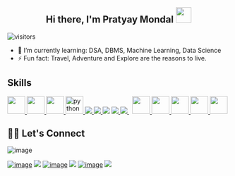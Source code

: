 
<h2 align="center">Hi there, I'm Pratyay Mondal <img src="https://media.giphy.com/media/hvRJCLFzcasrR4ia7z/giphy.gif" width="35"></h2>


![visitors](https://visitor-badge.laobi.icu/badge?page_id=Pratyay008.Pratyay008)

- 🌱 I’m currently learning: DSA, DBMS, Machine Learning, Data Science
- ⚡ Fun fact: Travel, Adventure and Explore are the reasons to live.


<h2> Skills </h2>

<a href= https://www.geeksforgeeks.org/c-programming-language/> <img width ='40px' src ='https://img.icons8.com/color/144/000000/c-programming.png'> </a>
<a href= https://www.geeksforgeeks.org/c-plus-plus/> <img width ='40px' src ='https://img.icons8.com/color/144/000000/c-plus-plus-logo.png'> </a>
<a href= https://www.geeksforgeeks.org/java/> <img width ='40px' src ='https://img.icons8.com/color/144/000000/java-coffee-cup-logo--v1.png'> </a>
</a> <a href="https://www.python.org" target="_blank" rel="noreferrer"> <img src="https://upload.wikimedia.org/wikipedia/commons/thumb/1/1f/Python_logo_01.svg/800px-Python_logo_01.svg.png" alt="python" width="40" height="40"/> </a>
<a href="https://html.com/" target="_blank"> <img src="https://img.icons8.com/color/48/000000/html-5--v1.png"/> </a><a href="https://web.dev/learn/css/" target="_blank"> <img src="https://img.icons8.com/color/48/000000/css3.png"/> </a> 
<a href="https://www.w3schools.com/js/" target="blank"> <img src="https://img.icons8.com/color/48/000000/javascript.png"/></a>
<a href="https://getbootstrap.com/" target="_blank"> <img src="https://img.icons8.com/color/48/000000/bootstrap.png"/> </a>
<a style="padding-right:8px;" href="https://www.mysql.com/" target="_blank"> <img src="https://img.icons8.com/fluent/50/000000/mysql-logo.png"/> </a>
<a href= https://code.visualstudio.com/> <img width ='40px' src ='https://img.icons8.com/color/144/000000/visual-studio-code-2019.png'> </a>
<a href= https://www.jetbrains.com/idea/> <img width ='40px' src ='https://img.icons8.com/color/144/000000/intellij-idea.png'> </a>
<a href= https://www.linux.org/> <img width ='40px' src ='https://img.icons8.com/color/144/000000/linux--v1.png'> </a>
<a href= https://www.microsoft.com/en-in/windows> <img width ='40px' src ='https://img.icons8.com/fluency/144/000000/windows-10.png'> </a>
<a href= https://git-scm.com/> <img width ='40px' src ='https://img.icons8.com/color/144/000000/git.png'> </a>



## 🙋‍♀️ Let's Connect

![image](https://github.com/Pratyay008/Pratyay008/assets/81563083/94770408-f75a-4802-9749-13a070d76af2)

[![image](https://img.shields.io/badge/LinkedIn-0077B5?style=for-the-badge&logo=linkedin&logoColor=white)](https://www.linkedin.com/in/pratyay-mondal-153198222/)
[<img src="https://img.shields.io/badge/medium-%2312100E.svg?&style=for-the-badge&logo=medium&logoColor=white&color=black" />](https://pratyaymondal.medium.com/)
[![image](https://img.shields.io/badge/Gmail-D14836?style=for-the-badge&logo=gmail&logoColor=white)](mailto:pratyaymondal911@gmail.com)
[<img src ="https://img.shields.io/badge/website-%23.svg?&style=for-the-badge&logo=www&logoColor=white%22&color=black">](https://sites.google.com/view/pratyaymondal/home)
[![image](https://img.shields.io/badge/Twitter-1DA1F2?style=for-the-badge&logo=twitter&logoColor=white)](https://twitter.com/Pratyay_008)
[<img src="https://img.shields.io/badge/instagram-%2312100E.svg?&style=for-the-badge&logo=instagram&logoColor=white&color=black" />](https://instagram.com/_pratyay_mondal_/)


